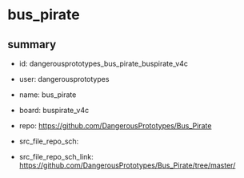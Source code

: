 # bus_pirate
 
## summary 
* id: dangerousprototypes_bus_pirate_buspirate_v4c
* user: dangerousprototypes
* name: bus_pirate
* board: buspirate_v4c
* repo: https://github.com/DangerousPrototypes/Bus_Pirate



* src_file_repo_sch: 
* src_file_repo_sch_link: https://github.com/DangerousPrototypes/Bus_Pirate/tree/master/






